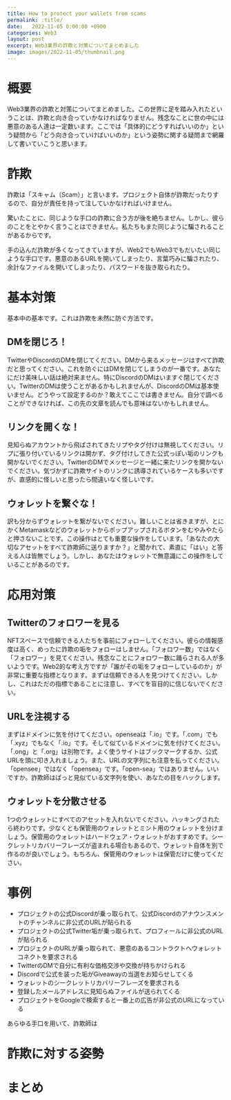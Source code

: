 ```yaml
---
title: How to protect your wallets from scams
permalink: :title/
date:   2022-11-05 0:00:00 +0900
categories: Web3
layout: post
excerpt: Web3業界の詐欺と対策についてまとめました
image: images/2022-11-05/thumbnail.png
---
```



# 概要

Web3業界の詐欺と対策についてまとめました。この世界に足を踏み入れたということは、詐欺と向き合っていかなければなりません。残念なことに世の中には悪意のある人達は一定数います。ここでは「具体的にどうすればいいのか」という疑問から「どう向き合っていけばいいのか」という姿勢に関する疑問まで網羅して書いていこうと思います。

# 詐欺

詐欺は「スキャム（Scam）」と言います。プロジェクト自体が詐欺だったりするので、自分が責任を持って注していかなければいけません。

驚いたことに、同じような手口の詐欺に合う方が後を絶ちません。しかし、彼らのことをとやかく言うことはできません。私たちもまた同じように騙されることがあるからです。

手の込んだ詐欺が多くなってきていますが、Web2でもWeb3でもだいたい同じような手口です。悪意のあるURLを開いてしまったり、言葉巧みに騙されたり、余計なファイルを開いてしまったり、パスワードを抜き取られたり。

# 基本対策

基本中の基本です。これは詐欺を未然に防ぐ方法です。

## DMを閉じろ！

TwitterやDiscordのDMを閉じてください。DMから来るメッセージはすべて詐欺だと思ってください。これを防ぐにはDMを閉じてしまうのが一番です。あなたにだけ美味しい話は絶対来ません。特にDiscordのDMはいますぐ閉じてください。TwitterのDMは使うことがあるかもしれませんが、DiscordのDMは基本使いません。どうやって設定するのか？敢えてここでは書きません。自分で調べることができなければ、この先の文章を読んでも意味はないかもしれません。

## リンクを開くな！

見知らぬアカウントから飛ばされてきたリプやタグ付けは無視してください。リプに張り付いているリンクは開かず、タグ付けしてきた公式っぽい垢のリンクも開かないでください。TwitterのDMでメッセージと一緒に来たリンクを開かないでください。気づかずに詐欺サイトのリンクに誘導されているケースも多いですが、直感的に怪しいと思ったら間違いなく怪しいです。

## ウォレットを繋ぐな！

訳も分からずウォレットを繋がないでください。難しいことは省きますが、とにかくMetamaskなどのウォレットからポップアップされるボタンをむやみやたらと押さないことです。この操作はとても重要な操作をしています。「あなたの大切なアセットをすべて詐欺師に送りますか？」と聞かれて、素直に「はい」と答える人は皆無でしょう。しかし、あなたはウォレットで無意識にこの操作をしていることがあるのです。

# 応用対策

## Twitterのフォロワーを見る

NFTスペースで信頼できる人たちを事前にフォローしてください。彼らの情報感度は高く、めったに詐欺の垢をフォローはしません。「フォロワー数」ではなく「フォロワー」を見てください。残念なことにフォロワー数に踊らされる人が多いようです。Web2的な考え方ですが「誰がその垢をフォローしているのか」が非常に重要な指標となります。まずは信頼できる人を見つけてください。しかし、これはただの指標であることに注意し、すべてを盲目的に信じないでください。

## URLを注視する

まずはドメインに気を付けてください。openseaは「.io」です。「.com」でも「.xyz」でもなく「.io」です。そして似ているドメインに気を付けてください。「.ong」と「.org」は別物です。よく使うサイトはブックマークするか、公式URLを頭に叩き入れましょう。また、URLの文字列にも注意を払ってください。「opensee」ではなく「opensea」です。「open-sea」ではありません。いいですか。詐欺師はぱっと見似ている文字列を使い、あなたの目をハックします。

## ウォレットを分散させる

1つのウォレットにすべてのアセットを入れないでください。ハッキングされたら終わりです。少なくとも保管用のウォレットとミント用のウォレットを分けましょう。保管用のウォレットはハードウェア・ウォレットがおすすめです。シークレットリカバリーフレーズが盗まれる場合もあるので、ウォレット自体を別で作るのが良いでしょう。もちろん、保管用のウォレットは保管だけに使ってください。

# 事例

- プロジェクトの公式Discordが乗っ取られて、公式Discordのアナウンスメントのチャンネルに非公式のURLが貼られる
- プロジェクトの公式Twitter垢が乗っ取られて、プロフィールに非公式のURLが貼られる
- プロジェクトのURLが乗っ取られて、悪意のあるコントラクトへウォレットコネクトを要求される
- TwitterのDMで自分に有利な価格交渉や交換が持ちかけられる
- Discordで公式を装った垢がGiveawayの当選をお知らせしてくる
- ウォレットのシークレットリカバリーフレーズを要求される
- 登録したメールアドレスに見知らぬファイルが送られてくる
- プロジェクトをGoogleで検索すると一番上の広告が非公式のURLになっている

あらゆる手口を用いて、詐欺師は

# 詐欺に対する姿勢



# まとめ

